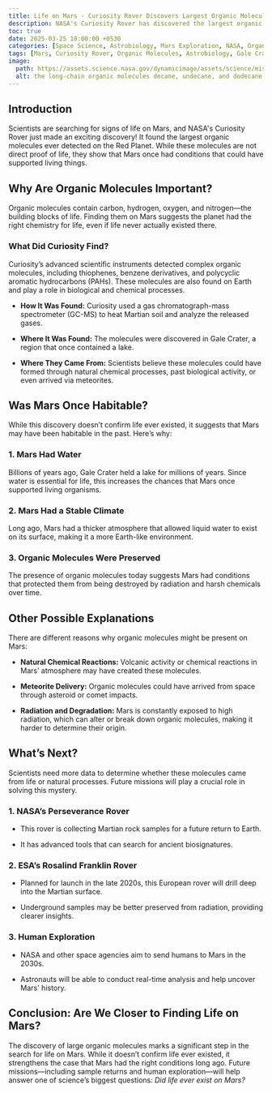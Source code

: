 ```yaml
---
title: Life on Mars - Curiosity Rover Discovers Largest Organic Molecules Yet
description: NASA's Curiosity Rover has discovered the largest organic molecules ever found on Mars, revealing clues about the planet's potential to support life. This ground breaking finding opens new doors for understanding Mars' history and its habitability.
toc: true
date: 2025-03-25 18:00:00 +0530
categories: [Space Science, Astrobiology, Mars Exploration, NASA, Organic Chemistry, Planetary Science, Space Missions, Extraterrestrial Life, Scientific Discoveries]
tags: [Mars, Curiosity Rover, Organic Molecules, Astrobiology, Gale Crater, Martian Chemistry, Space Exploration, NASA, Perseverance Rover, Rosalind Franklin Rover, Life on Mars, Organic Chemistry, Mars Water, Extraterrestrial Life]
image:
  path: https://assets.science.nasa.gov/dynamicimage/assets/science/missions/msl/NASA-Mars-Hydrocarbons-2025.jpg?w=2000&h=1125&fit=crop&crop=faces%2Cfocalpoint  # External image link
  alt: the long-chain organic molecules decane, undecane, and dodecane. These are the largest organic molecules discovered on Mars to date. Image Credit - NASA
---
```


## Introduction

Scientists are searching for signs of life on Mars, and NASA's Curiosity Rover just made an exciting discovery! It found the largest organic molecules ever detected on the Red Planet. While these molecules are not direct proof of life, they show that Mars once had conditions that could have supported living things.

## Why Are Organic Molecules Important?

Organic molecules contain carbon, hydrogen, oxygen, and nitrogen—the building blocks of life. Finding them on Mars suggests the planet had the right chemistry for life, even if life never actually existed there.

### What Did Curiosity Find?

Curiosity’s advanced scientific instruments detected complex organic molecules, including thiophenes, benzene derivatives, and polycyclic aromatic hydrocarbons (PAHs). These molecules are also found on Earth and play a role in biological and chemical processes.

- **How It Was Found:** Curiosity used a gas chromatograph-mass spectrometer (GC-MS) to heat Martian soil and analyze the released gases.
    
- **Where It Was Found:** The molecules were discovered in Gale Crater, a region that once contained a lake.
    
- **Where They Came From:** Scientists believe these molecules could have formed through natural chemical processes, past biological activity, or even arrived via meteorites.
    

## Was Mars Once Habitable?

While this discovery doesn’t confirm life ever existed, it suggests that Mars may have been habitable in the past. Here’s why:

### 1. **Mars Had Water**

Billions of years ago, Gale Crater held a lake for millions of years. Since water is essential for life, this increases the chances that Mars once supported living organisms.

### 2. **Mars Had a Stable Climate**

Long ago, Mars had a thicker atmosphere that allowed liquid water to exist on its surface, making it a more Earth-like environment.

### 3. **Organic Molecules Were Preserved**

The presence of organic molecules today suggests Mars had conditions that protected them from being destroyed by radiation and harsh chemicals over time.

## Other Possible Explanations

There are different reasons why organic molecules might be present on Mars:

- **Natural Chemical Reactions:** Volcanic activity or chemical reactions in Mars’ atmosphere may have created these molecules.
    
- **Meteorite Delivery:** Organic molecules could have arrived from space through asteroid or comet impacts.
    
- **Radiation and Degradation:** Mars is constantly exposed to high radiation, which can alter or break down organic molecules, making it harder to determine their origin.
    

## What’s Next?

Scientists need more data to determine whether these molecules came from life or natural processes. Future missions will play a crucial role in solving this mystery.

### 1. **NASA’s Perseverance Rover**

- This rover is collecting Martian rock samples for a future return to Earth.
    
- It has advanced tools that can search for ancient biosignatures.
    

### 2. **ESA’s Rosalind Franklin Rover**

- Planned for launch in the late 2020s, this European rover will drill deep into the Martian surface.
    
- Underground samples may be better preserved from radiation, providing clearer insights.
    

### 3. **Human Exploration**

- NASA and other space agencies aim to send humans to Mars in the 2030s.
    
- Astronauts will be able to conduct real-time analysis and help uncover Mars' history.
    

## Conclusion: Are We Closer to Finding Life on Mars?

The discovery of large organic molecules marks a significant step in the search for life on Mars. While it doesn’t confirm life ever existed, it strengthens the case that Mars had the right conditions long ago. Future missions—including sample returns and human exploration—will help answer one of science’s biggest questions: _Did life ever exist on Mars?_